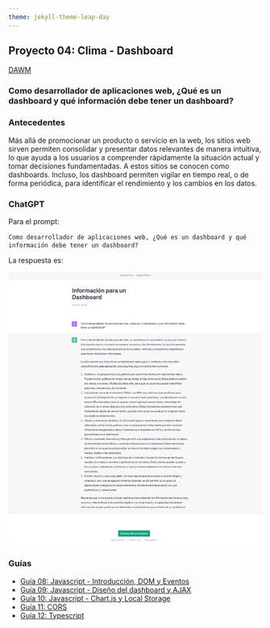 ```yaml
---
theme: jekyll-theme-leap-day
---
```


## Proyecto 04: Clima - Dashboard

[DAWM](/DAWM/)

### Como desarrollador de aplicaciones web, ¿Qué es un dashboard y qué información debe tener un dashboard?

### Antecedentes

Más allá de promocionar un producto o servicio en la web, los sitios web sirven permiten consolidar y presentar datos relevantes de manera intuitiva, lo que ayuda a los usuarios a comprender rápidamente la situación actual y tomar decisiones fundamentadas. A estos sitios se conocen como dashboards. Incluso, los dashboard permiten vigilar en tiempo real, o de forma periódica, para identificar el rendimiento y los cambios en los datos.

### ChatGPT

Para el prompt: 

```
Como desarrollador de aplicaciones web, ¿Qué es un dashboard y qué información debe tener un dashboard?
```
La respuesta es:

![respuesta](archivos/proyecto05-pregunta.png)

### Guías

* [Guía 08: Javascript - Introducción, DOM y Eventos](/DAWM/guias/2023/guia08)
* [Guía 09: Javascript - Diseño del dashboard y AJAX](/DAWM/guias/2023/guia09)
* [Guía 10: Javascript - Chart.js y Local Storage](/DAWM/guias/2023/guia10)
* [Guía 11: CORS](/DAWM/guias/2023/guia11)
* [Guía 12: Typescript](/DAWM/guias/2023/guia12)